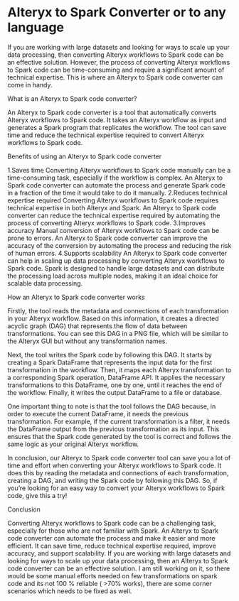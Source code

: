 # Alteryx to Spark Converter or to any language


If you are working with large datasets and looking for ways to scale up your data processing, then converting Alteryx workflows to Spark code can be an effective solution. However, the process of converting Alteryx workflows to Spark code can be time-consuming and require a significant amount of technical expertise. This is where an Alteryx to Spark code converter can come in handy.


What is an Alteryx to Spark code converter?

An Alteryx to Spark code converter is a tool that automatically converts Alteryx workflows to Spark code. It takes an Alteryx workflow as input and generates a Spark program that replicates the workflow. The tool can save time and reduce the technical expertise required to convert Alteryx workflows to Spark code.

Benefits of using an Alteryx to Spark code converter

   1.Saves time Converting Alteryx workflows to Spark code manually can be a time-consuming task, especially if the workflow is complex. An Alteryx to Spark code converter can automate the process and generate Spark code in a fraction of the time it would take to do it manually.
    2.Reduces technical expertise required Converting Alteryx workflows to Spark code requires technical expertise in both Alteryx and Spark. An Alteryx to Spark code converter can reduce the technical expertise required by automating the process of converting Alteryx workflows to Spark code.
    3.Improves accuracy Manual conversion of Alteryx workflows to Spark code can be prone to errors. An Alteryx to Spark code converter can improve the accuracy of the conversion by automating the process and reducing the risk of human errors.
    4.Supports scalability An Alteryx to Spark code converter can help in scaling up data processing by converting Alteryx workflows to Spark code. Spark is designed to handle large datasets and can distribute the processing load across multiple nodes, making it an ideal choice for scalable data processing.

How an Alteryx to Spark code converter works

Firstly, the tool reads the metadata and connections of each transformation in your Alteryx workflow. Based on this information, it creates a directed acyclic graph (DAG) that represents the flow of data between transformations. You can see this DAG in a PNG file, which will be similar to the Alteryx GUI but without any transformation names.

Next, the tool writes the Spark code by following this DAG. It starts by creating a Spark DataFrame that represents the input data for the first transformation in the workflow. Then, it maps each Alteryx transformation to a corresponding Spark operation, DataFrame API. It applies the necessary transformations to this DataFrame, one by one, until it reaches the end of the workflow. Finally, it writes the output DataFrame to a file or database.

One important thing to note is that the tool follows the DAG because, in order to execute the current DataFrame, it needs the previous transformation. For example, if the current transformation is a filter, it needs the DataFrame output from the previous transformation as its input. This ensures that the Spark code generated by the tool is correct and follows the same logic as your original Alteryx workflow.

In conclusion, our Alteryx to Spark code converter tool can save you a lot of time and effort when converting your Alteryx workflows to Spark code. It does this by reading the metadata and connections of each transformation, creating a DAG, and writing the Spark code by following this DAG. So, if you’re looking for an easy way to convert your Alteryx workflows to Spark code, give this a try!


Conclusion

Converting Alteryx workflows to Spark code can be a challenging task, especially for those who are not familiar with Spark. An Alteryx to Spark code converter can automate the process and make it easier and more efficient. It can save time, reduce technical expertise required, improve accuracy, and support scalability. If you are working with large datasets and looking for ways to scale up your data processing, then an Alteryx to Spark code converter can be an effective solution. I am still working on it, so there would be some manual efforts needed on few transformations on spark code and its not 100 % reliable ( >70% works), there are some corner scenarios which needs to be fixed as well.
